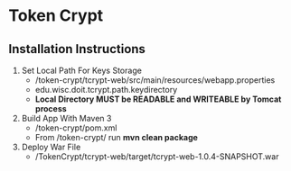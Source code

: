 # Token Crypt

## Installation Instructions

1. Set Local Path For Keys Storage
	* /token-crypt/tcrypt-web/src/main/resources/webapp.properties
	* edu.wisc.doit.tcrypt.path.keydirectory
    * **Local Directory MUST be READABLE and WRITEABLE by Tomcat process**
2. Build App With Maven 3
	* /token-crypt/pom.xml
	* From /token-crypt/ run **mvn clean package**
3. Deploy War File
	* /TokenCrypt/tcrypt-web/target/tcrypt-web-1.0.4-SNAPSHOT.war
